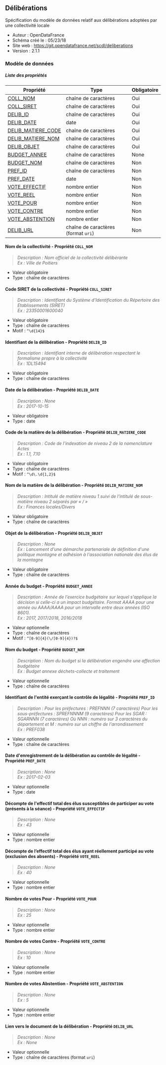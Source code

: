<MenuSchema />

## Délibérations

Spécification du modèle de données relatif aux délibérations adoptées par une collectivité locale

- Auteur : OpenDataFrance
- Schéma créé le : 05/23/18
- Site web : https://git.opendatafrance.net/scdl/deliberations
- Version : 2.1.1

### Modèle de données


##### Liste des propriétés

| Propriété | Type | Obligatoire |
| -- | -- | -- |
| [COLL_NOM](#nom-de-la-collectivite-propriete-coll-nom) | chaîne de caractères  | Oui |
| [COLL_SIRET](#code-siret-de-la-collectivite-propriete-coll-siret) | chaîne de caractères  | Oui |
| [DELIB_ID](#identifiant-de-la-deliberation-propriete-delib-id) | chaîne de caractères  | Oui |
| [DELIB_DATE](#date-de-la-deliberation-propriete-delib-date) | date  | Oui |
| [DELIB_MATIERE_CODE](#code-de-la-matiere-de-la-deliberation-propriete-delib-matiere-code) | chaîne de caractères  | Oui |
| [DELIB_MATIERE_NOM](#nom-de-la-matiere-de-la-deliberation-propriete-delib-matiere-nom) | chaîne de caractères  | Oui |
| [DELIB_OBJET](#objet-de-la-deliberation-propriete-delib-objet) | chaîne de caractères  | Oui |
| [BUDGET_ANNEE](#annee-du-budget-propriete-budget-annee) | chaîne de caractères  | None |
| [BUDGET_NOM](#nom-du-budget-propriete-budget-nom) | chaîne de caractères  | Non |
| [PREF_ID](#identifiant-de-l'entite-exercant-le-controle-de-legalite-propriete-pref-id) | chaîne de caractères  | Non |
| [PREF_DATE](#date-d'enregistrement-de-la-deliberation-au-controle-de-legalite-propriete-pref-date) | date  | Non |
| [VOTE_EFFECTIF](#decompte-de-l'effectif-total-des-elus-susceptibles-de-participer-au-vote-(presents-a-la-seance)---propriété-vote_effectif) | nombre entier  | Non |
| [VOTE_REEL](#decompte-de-l'effectif-total-des-elus-ayant-reellement-participe-au-vote-(exclusion-des-absents)---propriété-vote_reel) | nombre entier  | Non |
| [VOTE_POUR](#nombre-de-votes-pour-propriete-vote-pour) | nombre entier  | Non |
| [VOTE_CONTRE](#nombre-de-votes-contre-propriete-vote-contre) | nombre entier  | Non |
| [VOTE_ABSTENTION](#nombre-de-votes-abstention-propriete-vote-abstention) | nombre entier  | Non |
| [DELIB_URL](#lien-vers-le-document-de-la-deliberation-propriete-delib-url) | chaîne de caractères (format `uri`) | Non |

#### Nom de la collectivité - Propriété `COLL_NOM`

> *Description : Nom officiel de la collectivité délibérante<br/>Ex : Ville de Poitiers*
- Valeur obligatoire
- Type : chaîne de caractères

#### Code SIRET de la collectivité - Propriété `COLL_SIRET`

> *Description : Identifiant du Système d'Identification du Répertoire des Etablissements (SIRET)<br/>Ex : 23350001600040*
- Valeur obligatoire
- Type : chaîne de caractères
- Motif : `^\d{14}$`

#### Identifiant de la délibération - Propriété `DELIB_ID`

> *Description : Identifiant interne de délibération respectant le formalisme propre à la collectivité<br/>Ex : 1DL15494*
- Valeur obligatoire
- Type : chaîne de caractères

#### Date de la délibération - Propriété `DELIB_DATE`

> *Description : None<br/>Ex : 2017-10-15*
- Valeur obligatoire
- Type : date

#### Code de la matière de la délibération - Propriété `DELIB_MATIERE_CODE`

> *Description : Code de l'indexation de niveau 2 de la nomenclature Actes<br/>Ex : 1.1, 7.10*
- Valeur obligatoire
- Type : chaîne de caractères
- Motif : `^\d\.\d{1,2}$`

#### Nom de la matière de la délibération - Propriété `DELIB_MATIERE_NOM`

> *Description : Intitulé de matière niveau 1 suivi de l'intitulé de sous-matière niveau 2 séparés par « / »<br/>Ex : Finances locales/Divers*
- Valeur obligatoire
- Type : chaîne de caractères

#### Objet de la délibération - Propriété `DELIB_OBJET`

> *Description : None<br/>Ex : Lancement d'une démarche partenariale de définition d'une politique montagne et adhésion à l'association nationale des élus de la montagne*
- Valeur obligatoire
- Type : chaîne de caractères

#### Année du budget - Propriété `BUDGET_ANNEE`

> *Description : Année de l'exercice budgétaire sur lequel s'applique la décision si celle-ci a un impact budgétaire. Format AAAA pour une année ou AAAA/AAAA pour un intervalle entre deux années (ISO 8601).<br/>Ex : 2017, 2017/2018, 2016/2018*
- Valeur optionnelle
- Type : chaîne de caractères
- Motif : `^[0-9]{4}(\/[0-9]{4})?$`

#### Nom du budget - Propriété `BUDGET_NOM`

> *Description : Nom du budget si la délibération engendre une affection budgétaire<br/>Ex : Budget annexe déchets-collecte et traitement*
- Valeur optionnelle
- Type : chaîne de caractères

#### Identifiant de l'entité exerçant le contrôle de légalité - Propriété `PREF_ID`

> *Description : Pour les préfectures : PREFNNN (7 caractères)
Pour les sous-préfectures : SPREFNNNM (9 caractères)
Pour les SGAR : SGARNNN (7 caractères)
Où NNN : numéro sur 3 caractères du département et M : numéro sur un chiffre de l'arrondissement<br/>Ex : PREF038*
- Valeur optionnelle
- Type : chaîne de caractères

#### Date d'enregistrement de la délibération au contrôle de légalité - Propriété `PREF_DATE`

> *Description : None<br/>Ex : 2017-02-03*
- Valeur optionnelle
- Type : date

#### Décompte de l'effectif total des élus susceptibles de participer au vote (présents à la séance) - Propriété `VOTE_EFFECTIF`

> *Description : None<br/>Ex : 43*
- Valeur optionnelle
- Type : nombre entier

#### Décompte de l’effectif total des élus ayant réellement participé au vote (exclusion des absents) - Propriété `VOTE_REEL`

> *Description : None<br/>Ex : 40*
- Valeur optionnelle
- Type : nombre entier

#### Nombre de votes Pour - Propriété `VOTE_POUR`

> *Description : None<br/>Ex : 25*
- Valeur optionnelle
- Type : nombre entier

#### Nombre de votes Contre - Propriété `VOTE_CONTRE`

> *Description : None<br/>Ex : 10*
- Valeur optionnelle
- Type : nombre entier

#### Nombre de votes Abstention - Propriété `VOTE_ABSTENTION`

> *Description : None<br/>Ex : 5*
- Valeur optionnelle
- Type : nombre entier

#### Lien vers le document de la délibération - Propriété `DELIB_URL`

> *Description : None<br/>Ex : None*
- Valeur optionnelle
- Type : chaîne de caractères (format `uri`)
